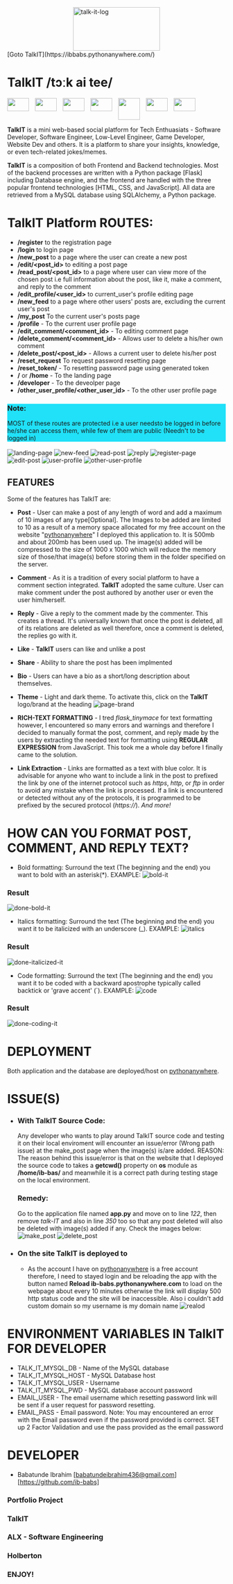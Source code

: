 <div style='display:grid; place-content: center;'>
<img src='readme-images/logo.jpg'  alt='talk-it-log' width='200' height='100' />
</div>
[Goto TalkIT](https://ibbabs.pythonanywhere.com/)

# TalkIT /tɔːk ai tee/

<div style='display:flex; gap: 1em;'>
<img src="https://upload.wikimedia.org/wikipedia/commons/thumb/3/3c/Flask_logo.svg/1200px-Flask_logo.svg.png" width=50 height=30>

<img src="https://upload.wikimedia.org/wikipedia/commons/6/61/HTML5_logo_and_wordmark.svg" width=50 height=30>

<img src="https://upload.wikimedia.org/wikipedia/commons/d/d5/CSS3_logo_and_wordmark.svg" width=50 height=30>
<img src="https://upload.wikimedia.org/wikipedia/commons/9/99/Unofficial_JavaScript_logo_2.svg" width=50 height=30>

<img src="https://upload.wikimedia.org/wikipedia/en/d/dd/MySQL_logo.svg" width=50 height=50>

<img src="https://upload.wikimedia.org/wikipedia/commons/9/91/Octicons-mark-github.svg" width=50 height=30>

<img src="https://upload.wikimedia.org/wikipedia/commons/c/c3/Python-logo-notext.svg" width=50 height=30>
</div>

**TalkIT** is a mini web-based social platform for Tech Enthuasiats - Software Developer, Software Engineer, Low-Level Engineer, Game Developer, Website Dev and others. It is a platform to share your insights, knowledge, or even tech-related jokes/memes.

**TalkIT** is a composition of both Frontend and Backend technologies. Most of the backend processes are written with a Python package [Flask] including Database engine, and the frontend are handled with the three popular frontend technologies [HTML, CSS, and JavaScript]. All data are retrieved from a MySQL database using SQLAlchemy, a Python package.

# TalkIT Platform ROUTES:

- **/register** to the registration page
- **/login** to login page
- **/new_post** to a page where the user can create a new post
- **/edit/<post_id>** to editing a post page
- **/read_post/<post_id>** to a page where user can view more of the chosen post i.e full information about the post, like it, make a comment, and reply to the comment
- **/edit_profile/<user_id>** to current_user's profile editing page
- **/new_feed** to a page where other users' posts are, excluding the current user's post
- **/my_post** To the current user's posts page
- **/profile** - To the current user profile page
- **/edit_comment/<comment_id>** - To editing comment page
- **/delete_comment/<comment_id>** - Allows user to delete a his/her own comment
- **/delete_post/<post_id>** - Allows a current user to delete his/her post
- **/reset_request** To request password resetting page
- **/reset_token/<token>** - To resetting password page using generated token
- **/** or **/home** - To the landing page
- **/developer** - To the deveolper page
- **/other_user_profile/<other_user_id>** - To the other user profile page

<aside style='background-color: #20e1f8;'><h3>Note:</h3> MOST of these routes are protected i.e a user needsto be logged in before he/she can access them, while few of them are public (Needn't to be logged in)
</aside>

<br>
<img src='readme-images/landing-page.jpg'  alt='landing-page' />
<img src='readme-images/new-feed.jpg'  alt='new-feed' />
<img src='readme-images/read-post.jpg'  alt='read-post' />
<img src='readme-images/reply.jpg'  alt='reply' />
<img src='readme-images/register-page.jpg'  alt='register-page' />
<img src='readme-images/edit-post.jpg'  alt='edit-post' />
<img src='readme-images/user-profile.jpg'  alt='user-profile' />
<img src='readme-images/other-user-profile.jpg'  alt='other-user-profile' />

## FEATURES

Some of the features has TalkIT are:

- **Post** - User can make a post of any length of word and add a maximum of 10 images of any type[Optional]. The Images to be added are limited to 10 as a result of a memory space allocated for my free account on the website "[pythonanywhere](https://www.pythonanywhere.com)" I deployed this application to. It is 500mb and about 200mb has been used up. The image(s) added will be compressed to the size of 1000 x 1000 which will reduce the memory size of those/that image(s) before storing them in the folder specified on the server.

- **Comment** - As it is a tradition of every social platform to have a comment section integrated. **TalkIT** adopted the same culture. User can make comment under the post authored by another user or even the user him/herself.

- **Reply** - Give a reply to the comment made by the commenter. This creates a thread. It's universally known that once the post is deleted, all of its relations are deleted as well therefore, once a comment is deleted, the replies go with it.

- **Like** - **TalkIT** users can like and unlike a post
- **Share** - Ability to share the post has been implmented
- **Bio** - Users can have a bio as a short/long description about themselves.
- **Theme** - Light and dark theme. To activate this, click on the **TalkIT** logo/brand at the heading
  ![page-brand](readme-images/page-brand.jpg)

- **RICH-TEXT FORMATTING** - I tred _flask_tinymace_ for text formatting however, I encountered so many errors and warnings and therefore I decided to manually format the post, comment, and reply made by the users by extracting the needed text for formatting using **REGULAR EXPRESSION** from JavaScript. This took me a whole day before I finally came to the solution.

- **Link Extraction** - Links are formatted as a text with blue color. It is advisable for anyone who want to include a link in the post to prefixed the link by one of the internet protocol such as _https_, _http_, or _ftp_ in order to avoid any mistake when the link is processed. If a link is encountered or detected without any of the protocols, it is programmed to be prefixed by the secured protocol (_https://_).
  _And more!_

# HOW CAN YOU FORMAT POST, COMMENT, AND REPLY TEXT?

- Bold formatting: Surround the text (The beginning and the end) you want to bold with an asterisk(\*). EXAMPLE:
  ![bold-it](readme-images/bold.jpg)

### Result

![done-bold-it](readme-images/done-bold.jpg)

- Italics formatting: Surround the text (The beginning and the end) you want it to be italicized with an underscore (\_). EXAMPLE:
  ![italics](readme-images/italics.jpg)

### Result

![done-italicized-it](readme-images/done-italicized.jpg)

- Code formatting: Surround the text (The beginning and the end) you want it to be coded with a backward apostrophe typically called backtick or 'grave accent' (`). EXAMPLE:
  ![code](readme-images/code.jpg)

### Result

![done-coding-it](readme-images/coded.jpg)

# DEPLOYMENT

Both application and the database are deployed/host on [pythonanywhere](https://www.pythonanywhere.com).

# ISSUE(S)

- ### With TalkIT Source Code:
  Any developer who wants to play around TalkIT source code and testing it on their local enviroment will encounter an issue/error (Wrong path issue) at the make_post page when the image(s) is/are added. REASON: The reason behind this issue/error is that on the website that I deployed the source code to takes a **getcwd()** property on **os** module as **/home/ib-bas/** and meanwhile it is a correct path during testing stage on the local environment.
  ### Remedy:
  Go to the application file named **app.py** and move on to line _122_, then remove _talk-IT_ and also in line _350_ too so that any post deleted will also be deleted with image(s) added if any. Check the images below:
  ![make_post](readme-images/make-post.jpg)
  ![delete_post](readme-images/delete-post.jpg)
- ### On the site TalkIT is deployed to
  - As the account I have on [pythonanywhere](https://www.pythonanywhere.com) is a free account therefore, I need to stayed login and be reloading the app with the button named **Reload ib-babs.pythonanywhere.com** to load on the webpage about every 10 minutes otherwise the link will display 500 http status code and the site will be inaccessible. Also i couldn't add custom domain so my username is my domain name
    ![realod](readme-images/reload.jpg)

# ENVIRONMENT VARIABLES IN TalkIT FOR DEVELOPER

- TALK_IT_MYSQL_DB - Name of the MySQL database
- TALK_IT_MYSQL_HOST - MySQL Database host
- TALK_IT_MYSQL_USER - Username
- TALK_IT_MYSQL_PWD - MySQL database account password
- EMAIL_USER - The email username which resetting password link will be sent if a user request for password resetting.
- EMAIL_PASS - Email password. Note: You may encountered an error with the Email password even if the password provided is correct. SET up 2 Factor Validation and use the pass provided as the email password

# DEVELOPER

- Babatunde Ibrahim [babatundeibrahim436@gmail.com] [https://github.com/ib-babs]

### Portfolio Project

### TalkIT

### ALX - Software Engineering

### Holberton

### ENJOY!
